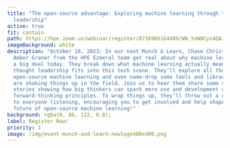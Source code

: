 ```yaml
---
title: "The open-source advantage: Exploring machine learning through thought
  leadership"
active: true
fit: contain
path: https://hpe.zoom.us/webinar/register/8716965164489/WN_teW8Cyo4QAiCSzKbMsmofA
imageBackground: white
description: "October 18, 2023: In our next Munch & Learn, Chase Christensen and
  Amber Graner from the HPE Ezmeral team get real about why machine learning is
  a big deal today. They break down what machine learning actually means and how
  thought leadership fits into this tech scene. They’ll explore all the perks of
  open-source machine learning and even name-drop some tools and libraries that
  are shaking things up in the field. Join us to hear them share some success
  stories showing how big thinkers can spark more use and development of these
  forward-thinking principles. To wrap things up, they’ll throw out a challenge
  to everyone listening, encouraging you to get involved and help shape the
  future of open-source machine learning!"
background: rgba(0, 86, 122, 0.8);
label: Register Now!
priority: 1
image: /img/event-munch-and-learn-newlogo400x400.png
---
```

